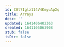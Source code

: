```yaml
---
id: C0t7Iglz114V4KmyuApXq
title: Arrays
desc: ''
updated: 1641406402363
created: 1641105063908
stub: false
isDir: false
---
```


